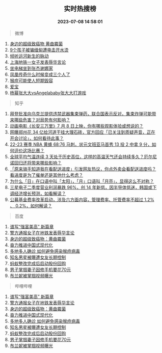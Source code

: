 <div align="center"><h2>实时热搜榜</h2><h4>2023-07-08 14:58:01</h4></div>

> 微博  

1. [身边的超级致癌物 黄曲霉菌](https://s.weibo.com/weibo?q=%E8%BA%AB%E8%BE%B9%E7%9A%84%E8%B6%85%E7%BA%A7%E8%87%B4%E7%99%8C%E7%89%A9%20%E9%BB%84%E6%9B%B2%E9%9C%89%E8%8F%8C&t=31&band_rank=1&Refer=top)<br />
2. [9个孩子被骗缅甸遭电击开水烫](https://s.weibo.com/weibo?q=%239%E4%B8%AA%E5%AD%A9%E5%AD%90%E8%A2%AB%E9%AA%97%E7%BC%85%E7%94%B8%E9%81%AD%E7%94%B5%E5%87%BB%E5%BC%80%E6%B0%B4%E7%83%AB%23&t=31&band_rank=2&Refer=top)<br />
3. [倾听运河新生的脉动](https://s.weibo.com/weibo?q=%23%E5%80%BE%E5%90%AC%E8%BF%90%E6%B2%B3%E6%96%B0%E7%94%9F%E7%9A%84%E8%84%89%E5%8A%A8%23&t=31&band_rank=3&Refer=top)<br />
4. [上海地铁一女子发表辱华言论](https://s.weibo.com/weibo?q=%23%E4%B8%8A%E6%B5%B7%E5%9C%B0%E9%93%81%E4%B8%80%E5%A5%B3%E5%AD%90%E5%8F%91%E8%A1%A8%E8%BE%B1%E5%8D%8E%E8%A8%80%E8%AE%BA%23&t=31&band_rank=4&Refer=top)<br />
5. [坐电梯坐到张杰谢娜家](https://s.weibo.com/weibo?q=%23%E5%9D%90%E7%94%B5%E6%A2%AF%E5%9D%90%E5%88%B0%E5%BC%A0%E6%9D%B0%E8%B0%A2%E5%A8%9C%E5%AE%B6%23&t=31&band_rank=5&Refer=top)<br />
6. [凤凰传奇什么时候变成三个人了](https://s.weibo.com/weibo?q=%23%E5%87%A4%E5%87%B0%E4%BC%A0%E5%A5%87%E4%BB%80%E4%B9%88%E6%97%B6%E5%80%99%E5%8F%98%E6%88%90%E4%B8%89%E4%B8%AA%E4%BA%BA%E4%BA%86%23&t=31&band_rank=6&Refer=top)<br />
7. [猴痘可能使人短期毁容](https://s.weibo.com/weibo?q=%23%E7%8C%B4%E7%97%98%E5%8F%AF%E8%83%BD%E4%BD%BF%E4%BA%BA%E7%9F%AD%E6%9C%9F%E6%AF%81%E5%AE%B9%23&t=31&band_rank=7&Refer=top)<br />
8. [爱宝](https://s.weibo.com/weibo?q=%E7%88%B1%E5%AE%9D&t=31&band_rank=8&Refer=top)<br />
9. [杨幂张大大vsAngelababy张大大打游戏](https://s.weibo.com/weibo?q=%23%E6%9D%A8%E5%B9%82%E5%BC%A0%E5%A4%A7%E5%A4%A7vsAngelababy%E5%BC%A0%E5%A4%A7%E5%A4%A7%E6%89%93%E6%B8%B8%E6%88%8F%23&t=31&band_rank=9&Refer=top)<br />

> 知乎  

1. [拜登批准向乌克兰提供违禁武器集束弹药，联合国表示反对，集束炸弹可能带来哪些危害？对局势有何影响？](https://www.zhihu.com/question/610954206)<br />
2. [动画电影《长安三万里》7 月 8 日上映，你有哪些观影体验或想说的？](https://www.zhihu.com/question/610737000)<br />
3. [网曝郑州花 34 亿给河道干挂大理石砖，官方回应「已关注到质疑声音，正在开会讨论」，如何看待此事？](https://www.zhihu.com/question/610860810)<br />
4. [22-23 赛季 NBA 黄蜂 68:76 马刺，状元文班亚马首秀 13 投 2 中拿 9 分，如何评价这场比赛？](https://www.zhihu.com/question/611004001)<br />
5. [全球平均气温连续 3 天处于历史高位，这样的高温天气还会持续多久？厄尔尼诺回归还将带来哪些影响？](https://www.zhihu.com/question/610680044)<br />
6. [「原来骑手知道我在看配送进度」引发网友热议，你点外卖会看配送进度吗？看进度是为了催单还是其他什么考虑？](https://www.zhihu.com/question/610819713)<br />
7. [为什么「日」在口语中叫「太阳」，「月」口语叫「月亮」，显得这么不对称？](https://www.zhihu.com/question/610591222)<br />
8. [三星电子二季度营业利润暴跌 96%，创 14 年新低，因半导体低迷，韩国或下调经济增长预测，如看解读？](https://www.zhihu.com/question/611009487)<br />
9. [公募基金费率改革启动，涉及六方面内容，管理费率、托管费率不超过 1.2% 、 0.2%，如何解读？](https://www.zhihu.com/question/611022016)<br />

> 百度  

1. [谱写“强富美高” 新篇章](https://www.baidu.com/s?wd=%E8%B0%B1%E5%86%99%E2%80%9C%E5%BC%BA%E5%AF%8C%E7%BE%8E%E9%AB%98%E2%80%9D+%E6%96%B0%E7%AF%87%E7%AB%A0&sa=fyb_news&rsv_dl=fyb_news)<br />
2. [警方通报女子在地铁发表辱华言论](https://www.baidu.com/s?wd=%E8%AD%A6%E6%96%B9%E9%80%9A%E6%8A%A5%E5%A5%B3%E5%AD%90%E5%9C%A8%E5%9C%B0%E9%93%81%E5%8F%91%E8%A1%A8%E8%BE%B1%E5%8D%8E%E8%A8%80%E8%AE%BA&sa=fyb_news&rsv_dl=fyb_news)<br />
3. [身边的超级致癌物：黄曲霉菌](https://www.baidu.com/s?wd=%E8%BA%AB%E8%BE%B9%E7%9A%84%E8%B6%85%E7%BA%A7%E8%87%B4%E7%99%8C%E7%89%A9%EF%BC%9A%E9%BB%84%E6%9B%B2%E9%9C%89%E8%8F%8C&sa=fyb_news&rsv_dl=fyb_news)<br />
4. [奋力推进中国式现代化](https://www.baidu.com/s?wd=%E5%A5%8B%E5%8A%9B%E6%8E%A8%E8%BF%9B%E4%B8%AD%E5%9B%BD%E5%BC%8F%E7%8E%B0%E4%BB%A3%E5%8C%96&sa=fyb_news&rsv_dl=fyb_news)<br />
5. [多地多人确诊 如何避免感染猴痘病毒](https://www.baidu.com/s?wd=%E5%A4%9A%E5%9C%B0%E5%A4%9A%E4%BA%BA%E7%A1%AE%E8%AF%8A+%E5%A6%82%E4%BD%95%E9%81%BF%E5%85%8D%E6%84%9F%E6%9F%93%E7%8C%B4%E7%97%98%E7%97%85%E6%AF%92&sa=fyb_news&rsv_dl=fyb_news)<br />
6. [知名男星被曝遭女友长期控制](https://www.baidu.com/s?wd=%E7%9F%A5%E5%90%8D%E7%94%B7%E6%98%9F%E8%A2%AB%E6%9B%9D%E9%81%AD%E5%A5%B3%E5%8F%8B%E9%95%BF%E6%9C%9F%E6%8E%A7%E5%88%B6&sa=fyb_news&rsv_dl=fyb_news)<br />
7. [蚂蚁整改完成后启动股份回购](https://www.baidu.com/s?wd=%E8%9A%82%E8%9A%81%E6%95%B4%E6%94%B9%E5%AE%8C%E6%88%90%E5%90%8E%E5%90%AF%E5%8A%A8%E8%82%A1%E4%BB%BD%E5%9B%9E%E8%B4%AD&sa=fyb_news&rsv_dl=fyb_news)<br />
8. [男子掌掴妻子因修手机要花70元](https://www.baidu.com/s?wd=%E7%94%B7%E5%AD%90%E6%8E%8C%E6%8E%B4%E5%A6%BB%E5%AD%90%E5%9B%A0%E4%BF%AE%E6%89%8B%E6%9C%BA%E8%A6%81%E8%8A%B170%E5%85%83&sa=fyb_news&rsv_dl=fyb_news)<br />
9. [布兰妮被掌掴视频曝光](https://www.baidu.com/s?wd=%E5%B8%83%E5%85%B0%E5%A6%AE%E8%A2%AB%E6%8E%8C%E6%8E%B4%E8%A7%86%E9%A2%91%E6%9B%9D%E5%85%89&sa=fyb_news&rsv_dl=fyb_news)<br />

> 哔哩哔哩  

1. [谱写“强富美高” 新篇章](https://www.baidu.com/s?wd=%E8%B0%B1%E5%86%99%E2%80%9C%E5%BC%BA%E5%AF%8C%E7%BE%8E%E9%AB%98%E2%80%9D+%E6%96%B0%E7%AF%87%E7%AB%A0&sa=fyb_news&rsv_dl=fyb_news)<br />
2. [警方通报女子在地铁发表辱华言论](https://www.baidu.com/s?wd=%E8%AD%A6%E6%96%B9%E9%80%9A%E6%8A%A5%E5%A5%B3%E5%AD%90%E5%9C%A8%E5%9C%B0%E9%93%81%E5%8F%91%E8%A1%A8%E8%BE%B1%E5%8D%8E%E8%A8%80%E8%AE%BA&sa=fyb_news&rsv_dl=fyb_news)<br />
3. [身边的超级致癌物：黄曲霉菌](https://www.baidu.com/s?wd=%E8%BA%AB%E8%BE%B9%E7%9A%84%E8%B6%85%E7%BA%A7%E8%87%B4%E7%99%8C%E7%89%A9%EF%BC%9A%E9%BB%84%E6%9B%B2%E9%9C%89%E8%8F%8C&sa=fyb_news&rsv_dl=fyb_news)<br />
4. [奋力推进中国式现代化](https://www.baidu.com/s?wd=%E5%A5%8B%E5%8A%9B%E6%8E%A8%E8%BF%9B%E4%B8%AD%E5%9B%BD%E5%BC%8F%E7%8E%B0%E4%BB%A3%E5%8C%96&sa=fyb_news&rsv_dl=fyb_news)<br />
5. [多地多人确诊 如何避免感染猴痘病毒](https://www.baidu.com/s?wd=%E5%A4%9A%E5%9C%B0%E5%A4%9A%E4%BA%BA%E7%A1%AE%E8%AF%8A+%E5%A6%82%E4%BD%95%E9%81%BF%E5%85%8D%E6%84%9F%E6%9F%93%E7%8C%B4%E7%97%98%E7%97%85%E6%AF%92&sa=fyb_news&rsv_dl=fyb_news)<br />
6. [知名男星被曝遭女友长期控制](https://www.baidu.com/s?wd=%E7%9F%A5%E5%90%8D%E7%94%B7%E6%98%9F%E8%A2%AB%E6%9B%9D%E9%81%AD%E5%A5%B3%E5%8F%8B%E9%95%BF%E6%9C%9F%E6%8E%A7%E5%88%B6&sa=fyb_news&rsv_dl=fyb_news)<br />
7. [蚂蚁整改完成后启动股份回购](https://www.baidu.com/s?wd=%E8%9A%82%E8%9A%81%E6%95%B4%E6%94%B9%E5%AE%8C%E6%88%90%E5%90%8E%E5%90%AF%E5%8A%A8%E8%82%A1%E4%BB%BD%E5%9B%9E%E8%B4%AD&sa=fyb_news&rsv_dl=fyb_news)<br />
8. [男子掌掴妻子因修手机要花70元](https://www.baidu.com/s?wd=%E7%94%B7%E5%AD%90%E6%8E%8C%E6%8E%B4%E5%A6%BB%E5%AD%90%E5%9B%A0%E4%BF%AE%E6%89%8B%E6%9C%BA%E8%A6%81%E8%8A%B170%E5%85%83&sa=fyb_news&rsv_dl=fyb_news)<br />
9. [布兰妮被掌掴视频曝光](https://www.baidu.com/s?wd=%E5%B8%83%E5%85%B0%E5%A6%AE%E8%A2%AB%E6%8E%8C%E6%8E%B4%E8%A7%86%E9%A2%91%E6%9B%9D%E5%85%89&sa=fyb_news&rsv_dl=fyb_news)<br />
